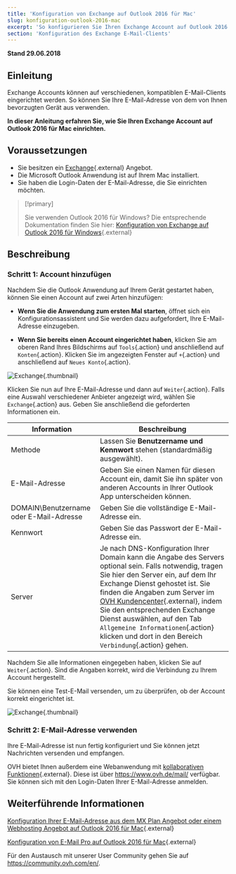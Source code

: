 ```yaml
---
title: 'Konfiguration von Exchange auf Outlook 2016 für Mac'
slug: konfiguration-outlook-2016-mac
excerpt: 'So konfigurieren Sie Ihren Exchange Account auf Outlook 2016 für Mac'
section: 'Konfiguration des Exchange E-Mail-Clients'
---
```


**Stand 29.06.2018**

## Einleitung

Exchange Accounts können auf verschiedenen, kompatiblen E-Mail-Clients eingerichtet werden. So können Sie Ihre E-Mail-Adresse von dem von Ihnen bevorzugten Gerät aus verwenden.

**In dieser Anleitung erfahren Sie, wie Sie Ihren Exchange Account auf Outlook 2016 für Mac einrichten.**

## Voraussetzungen

- Sie besitzen ein [Exchange](https://www.ovh.de/emails/hosted-exchange/){.external} Angebot.
- Die Microsoft Outlook Anwendung ist auf Ihrem Mac installiert.
- Sie haben die Login-Daten der E-Mail-Adresse, die Sie einrichten möchten.

> [!primary]
>
> Sie verwenden Outlook 2016 für Windows? Die entsprechende Dokumentation finden Sie hier: [Konfiguration von Exchange auf Outlook 2016 für Windows](https://docs.ovh.com/de/microsoft-collaborative-solutions/exchange-automatische-konfiguration-auf-outlook-2016){.external}
>

## Beschreibung

### Schritt 1: Account hinzufügen

Nachdem Sie die Outlook Anwendung auf Ihrem Gerät gestartet haben, können Sie einen Account auf zwei Arten hinzufügen:

- **Wenn Sie die Anwendung zum ersten Mal starten**, öffnet sich ein Konfigurationsassistent und Sie werden dazu aufgefordert, Ihre E-Mail-Adresse einzugeben.

- **Wenn Sie bereits einen Account eingerichtet haben**, klicken Sie am oberen Rand Ihres Bildschirms auf `Tools`{.action} und anschließend auf `Konten`{.action}. Klicken Sie im angezeigten Fenster auf `+`{.action} und anschließend auf `Neues Konto`{.action}.

![Exchange](images/configuration-outlook-2016-mac-step1.png){.thumbnail}

Klicken Sie nun auf Ihre E-Mail-Adresse und dann auf `Weiter`{.action}. Falls eine Auswahl verschiedener Anbieter angezeigt wird, wählen Sie `Exchange`{.action} aus. Geben Sie anschließend die geforderten Informationen ein.

|Information|Beschreibung|
|---|---|
|Methode|Lassen Sie **Benutzername und Kennwort** stehen (standardmäßig ausgewählt).|
|E-Mail-Adresse|Geben Sie einen Namen für diesen Account ein, damit Sie ihn später von anderen Accounts in Ihrer Outlook App unterscheiden können.|
|DOMAIN\\Benutzername oder E-Mail-Adresse|Geben Sie die vollständige E-Mail-Adresse ein.|
|Kennwort|Geben Sie das Passwort der E-Mail-Adresse ein.|
|Server|Je nach DNS-Konfiguration Ihrer Domain kann die Angabe des Servers optional sein. Falls notwendig, tragen Sie hier den Server ein, auf dem Ihr Exchange Dienst gehostet ist. Sie finden die Angaben zum Server im [OVH Kundencenter](https://www.ovh.com/auth/?action=gotomanager){.external}, indem Sie den entsprechenden Exchange Dienst auswählen, auf den Tab `Allgemeine Informationen`{.action} klicken und dort in den Bereich `Verbindung`{.action} gehen.|

Nachdem Sie alle Informationen eingegeben haben, klicken Sie auf `Weiter`{.action}. Sind die Angaben korrekt, wird die Verbindung zu Ihrem Account hergestellt.

Sie können eine Test-E-Mail versenden, um zu überprüfen, ob der Account korrekt eingerichtet ist.

![Exchange](images/configuration-exchange-outlook-2016-mac-step2.png){.thumbnail}

### Schritt 2: E-Mail-Adresse verwenden

Ihre E-Mail-Adresse ist nun fertig konfiguriert und Sie können jetzt Nachrichten versenden und empfangen.

OVH bietet Ihnen außerdem eine Webanwendung mit [kollaborativen Funktionen](https://www.ovh.de/emails/){.external}. Diese ist über <https://www.ovh.de/mail/> verfügbar. Sie können sich mit den Login-Daten Ihrer E-Mail-Adresse anmelden.

## Weiterführende Informationen

[Konfiguration Ihrer E-Mail-Adresse aus dem MX Plan Angebot oder einem Webhosting Angebot auf Outlook 2016 für Mac](https://docs.ovh.com/de/emails/konfiguration-outlook-2016-mac/){.external}

[Konfiguration von E-Mail Pro auf Outlook 2016 für Mac](https://docs.ovh.com/de/emails-pro/konfiguration-outlook-2016-mac/){.external}

Für den Austausch mit unserer User Community gehen Sie auf <https://community.ovh.com/en/>.